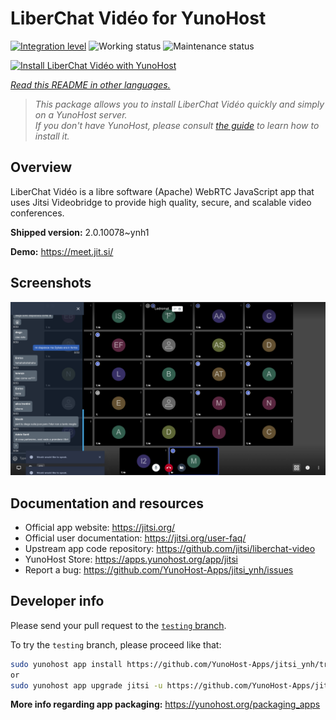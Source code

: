<!--
N.B.: This README was automatically generated by <https://github.com/YunoHost/apps/tree/master/tools/readme_generator>
It shall NOT be edited by hand.
-->

# LiberChat Vidéo for YunoHost

[![Integration level](https://apps.yunohost.org/badge/integration/jitsi)](https://ci-apps.yunohost.org/ci/apps/jitsi/)
![Working status](https://apps.yunohost.org/badge/state/jitsi)
![Maintenance status](https://apps.yunohost.org/badge/maintained/jitsi)

[![Install LiberChat Vidéo with YunoHost](https://install-app.yunohost.org/install-with-yunohost.svg)](https://install-app.yunohost.org/?app=jitsi)

*[Read this README in other languages.](./ALL_README.md)*

> *This package allows you to install LiberChat Vidéo quickly and simply on a YunoHost server.*  
> *If you don't have YunoHost, please consult [the guide](https://yunohost.org/install) to learn how to install it.*

## Overview

LiberChat Vidéo is a libre software (Apache) WebRTC JavaScript app that uses Jitsi Videobridge to provide high quality, secure, and scalable video conferences.


**Shipped version:** 2.0.10078~ynh1

**Demo:** <https://meet.jit.si/>

## Screenshots

![Screenshot of LiberChat Vidéo](./doc/screenshots/screenshot.png)

## Documentation and resources

- Official app website: <https://jitsi.org/>
- Official user documentation: <https://jitsi.org/user-faq/>
- Upstream app code repository: <https://github.com/jitsi/liberchat-video>
- YunoHost Store: <https://apps.yunohost.org/app/jitsi>
- Report a bug: <https://github.com/YunoHost-Apps/jitsi_ynh/issues>

## Developer info

Please send your pull request to the [`testing` branch](https://github.com/YunoHost-Apps/jitsi_ynh/tree/testing).

To try the `testing` branch, please proceed like that:

```bash
sudo yunohost app install https://github.com/YunoHost-Apps/jitsi_ynh/tree/testing --debug
or
sudo yunohost app upgrade jitsi -u https://github.com/YunoHost-Apps/jitsi_ynh/tree/testing --debug
```

**More info regarding app packaging:** <https://yunohost.org/packaging_apps>
